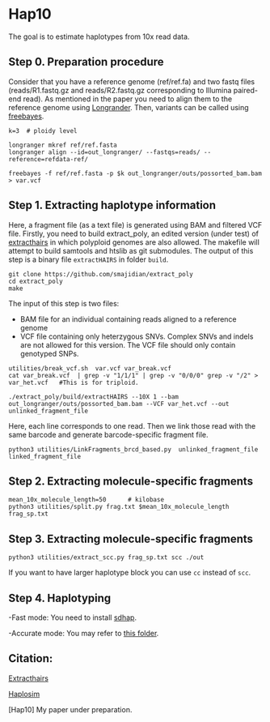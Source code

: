 Hap10 
======




The goal is to estimate haplotypes from 10x read data.


## Step 0. Preparation procedure 

Consider that you have a reference genome (ref/ref.fa) and two fastq files (reads/R1.fastq.gz and reads/R2.fastq.gz corresponding to Illumina paired-end read). As mentioned in the paper you need to align them to the reference genome using [Longrander]((https://support.10xgenomics.com/genome-exome/software/pipelines/latest/installation)). Then, variants can be called using [freebayes](https://github.com/ekg/freebayes).

```
k=3  # ploidy level

longranger mkref ref/ref.fasta
longranger align --id=out_longranger/ --fastqs=reads/ --reference=refdata-ref/

freebayes -f ref/ref.fasta -p $k out_longranger/outs/possorted_bam.bam  > var.vcf
```


## Step 1. Extracting haplotype information

Here, a fragment file (as a text file) is generated using BAM and filtered VCF file. Firstly, you need to build extract_poly, an edited version (under test) of [extracthairs](https://github.com/vibansal/HapCUT2) in which polyploid genomes are also allowed. The makefile will attempt to build samtools and htslib as git submodules. The output of this step is a binary file `extractHAIRS` in folder `build`. 

```
git clone https://github.com/smajidian/extract_poly
cd extract_poly
make 
```

The input of this step is two files: 

- BAM file for an individual containing reads aligned to a reference genome
- VCF file containing only heterzygous SNVs. Complex SNVs and indels are not allowed for this version. The VCF file should only contain genotyped SNPs.


```
utilities/break_vcf.sh  var.vcf var_break.vcf
cat var_break.vcf  | grep -v "1/1/1" | grep -v "0/0/0" grep -v "/2" > var_het.vcf   #This is for triploid. 

./extract_poly/build/extractHAIRS --10X 1 --bam out_longranger/outs/possorted_bam.bam --VCF var_het.vcf --out unlinked_fragment_file
```

Here, each line corresponds to one read. Then we link those read with the same barcode and generate barcode-specific fragment file.
```
python3 utilities/LinkFragments_brcd_based.py  unlinked_fragment_file linked_fragment_file
```




## Step 2.  Extracting molecule-specific fragments


```
mean_10x_molecule_length=50      # kilobase
python3 utilities/split.py frag.txt $mean_10x_molecule_length frag_sp.txt 
```


## Step 3.  Extracting molecule-specific fragments

```
python3 utilities/extract_scc.py frag_sp.txt scc ./out
```
If you want to have larger haplotype block you can use `cc` instead of `scc`.




## Step 4.  Haplotyping 

-Fast mode: You need to install [sdhap](https://sourceforge.net/projects/sdhap/).

-Accurate mode: You may refer to [this folder](https://github.com/smajidian/Hap10/tree/master/accurate_mode).










## Citation:

[Extracthairs](https://github.com/vibansal/HapCUT2)

[Haplosim](https://github.com/EhsanMotazedi/Haplosim)

[Hap10] My paper under preparation.






